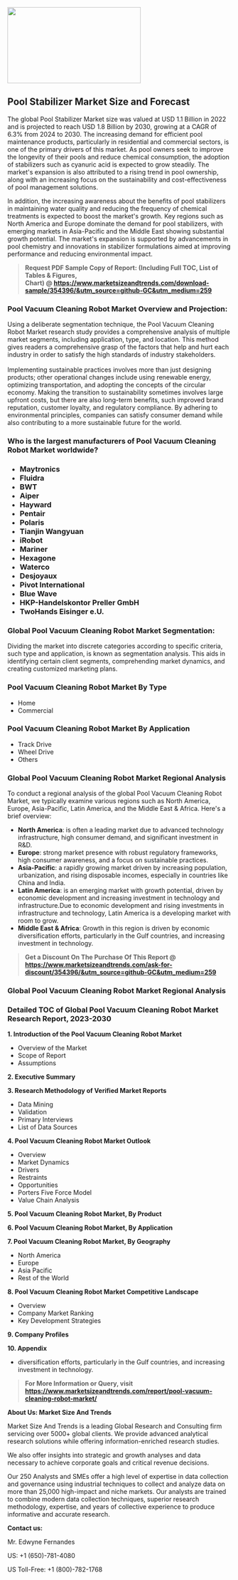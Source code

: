 <p><img class="alignnone size-medium wp-image-20088" src="https://ffe5etoiles.com/wp-content/uploads/2024/12/MST1-300x171.png" alt="" width="300" height="171" /></p><h2>Pool Stabilizer Market Size and Forecast</h2><p>The global Pool Stabilizer Market size was valued at USD 1.1 Billion in 2022 and is projected to reach USD 1.8 Billion by 2030, growing at a CAGR of 6.3% from 2024 to 2030. The increasing demand for efficient pool maintenance products, particularly in residential and commercial sectors, is one of the primary drivers of this market. As pool owners seek to improve the longevity of their pools and reduce chemical consumption, the adoption of stabilizers such as cyanuric acid is expected to grow steadily. The market's expansion is also attributed to a rising trend in pool ownership, along with an increasing focus on the sustainability and cost-effectiveness of pool management solutions.</p><p>In addition, the increasing awareness about the benefits of pool stabilizers in maintaining water quality and reducing the frequency of chemical treatments is expected to boost the market's growth. Key regions such as North America and Europe dominate the demand for pool stabilizers, with emerging markets in Asia-Pacific and the Middle East showing substantial growth potential. The market's expansion is supported by advancements in pool chemistry and innovations in stabilizer formulations aimed at improving performance and reducing environmental impact.</p></p><blockquote id="" class=""><strong>Request PDF Sample Copy of Report: (Including Full TOC, List of Tables &amp; Figures, Chart)&nbsp;@&nbsp;<strong><a href="https://www.marketsizeandtrends.com/download-sample/354396/&utm_source=github-GC&utm_medium=259" target="_blank">https://www.marketsizeandtrends.com/download-sample/354396/&utm_source=github-GC&utm_medium=259</a></strong></strong></blockquote><h3 id="" class="">Pool Vacuum Cleaning Robot Market&nbsp;Overview and Projection:</h3><p id="" class="">Using a deliberate segmentation technique, the Pool Vacuum Cleaning Robot Market research study provides a comprehensive analysis of multiple market segments, including application, type, and location. This method gives readers a comprehensive grasp of the factors that help and hurt each industry in order to satisfy the high standards of industry stakeholders. <br /> <br />Implementing sustainable practices involves more than just designing products; other operational changes include using renewable energy, optimizing transportation, and adopting the concepts of the circular economy. Making the transition to sustainability sometimes involves large upfront costs, but there are also long-term benefits, such improved brand reputation, customer loyalty, and regulatory compliance. By adhering to environmental principles, companies can satisfy consumer demand while also contributing to a more sustainable future for the world.</p><h3 id="" class="">Who is the largest manufacturers of&nbsp;Pool Vacuum Cleaning Robot Market worldwide?</h3><h3 class=""><p><ul><li>Maytronics </li><li> Fluidra </li><li> BWT </li><li> Aiper </li><li> Hayward </li><li> Pentair </li><li> Polaris </li><li> Tianjin Wangyuan </li><li> iRobot </li><li> Mariner </li><li> Hexagone </li><li> Waterco </li><li> Desjoyaux </li><li> Pivot International </li><li> Blue Wave </li><li> HKP-Handelskontor Preller GmbH </li><li> TwoHands Eisinger e.U.</li></ul></p></h3><h3 id="" class="">Global&nbsp;Pool Vacuum Cleaning Robot Market Segmentation:</h3><p id="" class="">Dividing the market into discrete categories according to specific criteria, such type and application, is known as segmentation analysis. This aids in identifying certain client segments, comprehending market dynamics, and creating customized marketing plans.</p><h3 id="" class="">Pool Vacuum Cleaning Robot Market&nbsp;By Type</h3><p><p><ul><li>Home</li><li> Commercial</p></li></ul></p></p><h3 id="" class="">Pool Vacuum Cleaning Robot Market&nbsp;By Application</h3><p class=""><p><ul><li>Track Drive</li><li> Wheel Drive</li><li> Others</li></ul></p></p><h3 id="" class="">Global Pool Vacuum Cleaning Robot Market Regional Analysis</h3><p id="" class="">To conduct a regional analysis of the global Pool Vacuum Cleaning Robot Market, we typically examine various regions such as North America, Europe, Asia-Pacific, Latin America, and the Middle East &amp; Africa. Here's a brief overview:</p><ul><li><strong>North America</strong>: is often a leading market due to advanced technology infrastructure, high consumer demand, and significant investment in R&amp;D.</li><li><strong>Europe</strong>: strong market presence with robust regulatory frameworks, high consumer awareness, and a focus on sustainable practices.</li><li><strong>Asia-Pacific</strong>: a rapidly growing market driven by increasing population, urbanization, and rising disposable incomes, especially in countries like China and India.</li><li><strong>Latin America</strong>: is an emerging market with growth potential, driven by economic development and increasing investment in technology and infrastructure.Due to economic development and rising investments in infrastructure and technology, Latin America is a developing market with room to grow.</li><li><strong>Middle East &amp; Africa</strong>: Growth in this region is driven by economic diversification efforts, particularly in the Gulf countries, and increasing investment in technology.</li></ul><blockquote id="" class=""><strong>Get a Discount On The Purchase Of This Report @ <strong><a href="https://www.marketsizeandtrends.com/ask-for-discount/354396/&utm_source=github-GC&utm_medium=259" target="_blank">https://www.marketsizeandtrends.com/ask-for-discount/354396/&utm_source=github-GC&utm_medium=259</a></strong></strong></blockquote><h3 id="" class="">Global Pool Vacuum Cleaning Robot Market Regional Analysis</h3><h3 id="" class="">Detailed TOC of Global Pool Vacuum Cleaning Robot Market Research Report, 2023-2030</h3><p id="" class=""><strong>1. Introduction of the Pool Vacuum Cleaning Robot Market</strong></p><ul><li>Overview of the Market</li><li>Scope of Report</li><li>Assumptions</li></ul><p id="" class=""><strong>2. Executive Summary</strong></p><p id="" class=""><strong>3. Research Methodology of Verified Market Reports</strong></p><ul><li>Data Mining</li><li>Validation</li><li>Primary Interviews</li><li>List of Data Sources</li></ul><p id="" class=""><strong>4. Pool Vacuum Cleaning Robot Market Outlook</strong></p><ul><li>Overview</li><li>Market Dynamics</li><li>Drivers</li><li>Restraints</li><li>Opportunities</li><li>Porters Five Force Model</li><li>Value Chain Analysis</li></ul><p id="" class=""><strong>5. Pool Vacuum Cleaning Robot Market, By Product</strong></p><p id="" class=""><strong>6. Pool Vacuum Cleaning Robot Market, By Application</strong></p><p id="" class=""><strong>7. Pool Vacuum Cleaning Robot Market, By Geography</strong></p><ul><li>North America</li><li>Europe</li><li>Asia Pacific</li><li>Rest of the World</li></ul><p id="" class=""><strong>8. Pool Vacuum Cleaning Robot Market Competitive Landscape</strong></p><ul><li>Overview</li><li>Company Market Ranking</li><li>Key Development Strategies</li></ul><p id="" class=""><strong>9. Company Profiles</strong></p><p id="" class=""><strong>10. Appendix</strong></p><ul><li>diversification efforts, particularly in the Gulf countries, and increasing investment in technology.</li></ul><blockquote id="" class=""><strong>For More Information or Query, visit <strong><strong><a href="https://www.marketsizeandtrends.com/report/pool-vacuum-cleaning-robot-market/" target="_blank">https://www.marketsizeandtrends.com/report/pool-vacuum-cleaning-robot-market/</a></strong></strong></strong></blockquote><p id="" class=""><strong>About Us: Market Size And Trends</strong></p><p id="" class="">Market Size And Trends is a leading Global Research and Consulting firm servicing over 5000+ global clients. We provide advanced analytical research solutions while offering information-enriched research studies.</p><p id="" class="">We also offer insights into strategic and growth analyses and data necessary to achieve corporate goals and critical revenue decisions.</p><p id="" class="">Our 250 Analysts and SMEs offer a high level of expertise in data collection and governance using industrial techniques to collect and analyze data on more than 25,000 high-impact and niche markets. Our analysts are trained to combine modern data collection techniques, superior research methodology, expertise, and years of collective experience to produce informative and accurate research.</p><p id="" class=""><strong>Contact us:</strong></p><p id="" class="">Mr. Edwyne Fernandes</p><p id="" class="">US: +1 (650)-781-4080</p><p id="" class="">US Toll-Free: +1 (800)-782-1768</p>
